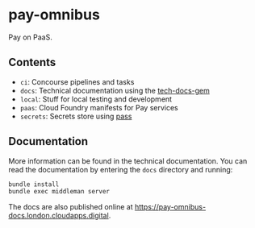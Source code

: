 # pay-omnibus

Pay on PaaS.

## Contents

- `ci`: Concourse pipelines and tasks
- `docs`: Technical documentation using the [tech-docs-gem](https://github.com/alphagov/tech-docs-gem/)
- `local`: Stuff for local testing and development
- `paas`: Cloud Foundry manifests for Pay services
- `secrets`: Secrets store using [pass](https://passwordstore.org)

## Documentation

More information can be found in the technical documentation.
You can read the documentation by entering the `docs` directory and running:

```sh
bundle install
bundle exec middleman server
```

The docs are also published online at <https://pay-omnibus-docs.london.cloudapps.digital>.
